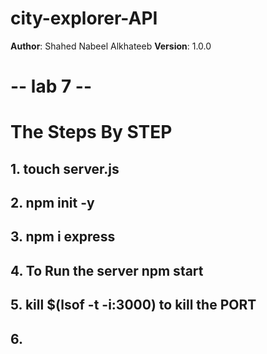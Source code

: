 # city-explorer-API


**Author**: Shahed Nabeel Alkhateeb
**Version**: 1.0.0 


# -- lab 7 --

# The Steps By STEP
## 1.  touch server.js
## 2.   npm init -y 
## 3. npm i express
## 4. To Run the server npm start 
## 5. kill $(lsof -t -i:3000)  to kill the PORT 
## 6. 